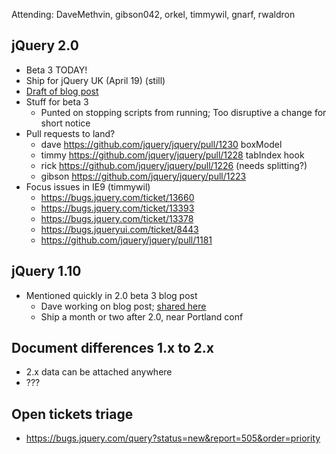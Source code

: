 Attending: DaveMethvin, gibson042, orkel, timmywil, gnarf, rwaldron

## jQuery 2.0
* Beta 3 TODAY!
* Ship for jQuery UK (April 19) (still)
* [Draft of blog post](https://docs.google.com/document/d/1KqinjcKwoovSVPMz4okxfjWmQP9T4L0CVFQJSKNDXsg/edit)
* Stuff for beta 3
  - Punted on stopping scripts from running; Too disruptive a change for short notice
* Pull requests to land?
  - dave https://github.com/jquery/jquery/pull/1230 boxModel
  - timmy https://github.com/jquery/jquery/pull/1228 tabIndex hook
  - rick https://github.com/jquery/jquery/pull/1226 (needs splitting?)
  - gibson https://github.com/jquery/jquery/pull/1223
* Focus issues in IE9 (timmywil)
  - https://bugs.jquery.com/ticket/13660
  - https://bugs.jquery.com/ticket/13393
  - https://bugs.jquery.com/ticket/13378
  - https://bugs.jqueryui.com/ticket/8443
  - https://github.com/jquery/jquery/pull/1181

## jQuery 1.10 
* Mentioned quickly in 2.0 beta 3 blog post
  - Dave working on blog post; [shared here](https://docs.google.com/document/d/1-gYLZuEep9OEBBXBiicN-UhA5OkyPwjBHraJEKtvQps/edit?usp=sharing)
  - Ship a month or two after 2.0, near Portland conf

## Document differences 1.x to 2.x
* 2.x data can be attached anywhere
* ???

## Open tickets triage
* https://bugs.jquery.com/query?status=new&report=505&order=priority
